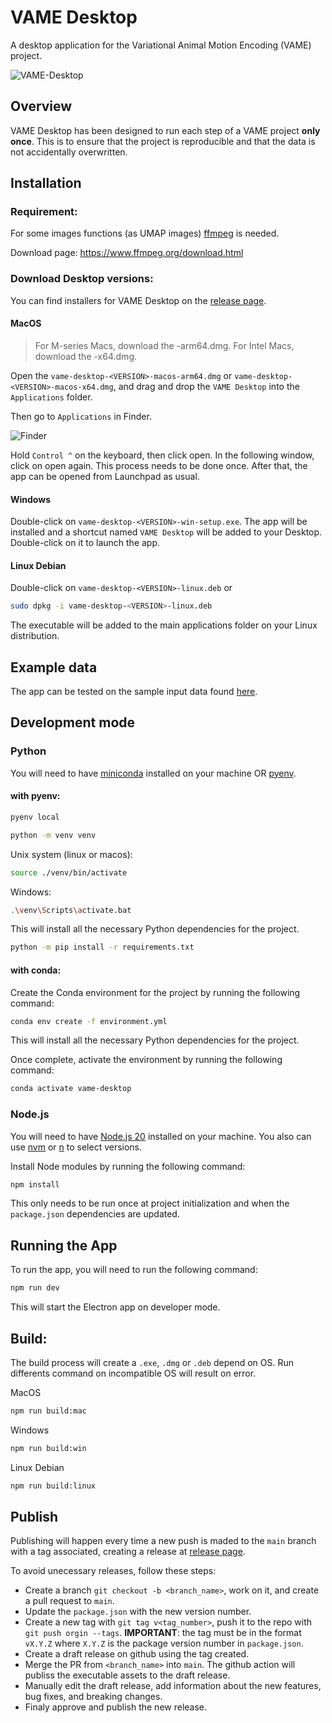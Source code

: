 # VAME Desktop
A desktop application for the Variational Animal Motion Encoding (VAME) project.

![VAME-Desktop](https://github.com/user-attachments/assets/1b834650-14f5-4dff-8ba0-b29f18178337)


## Overview
VAME Desktop has been designed to run each step of a VAME project **only once**. This is to ensure that the project is reproducible and that the data is not accidentally overwritten.

## Installation

### Requirement:

For some images functions (as UMAP images) [ffmpeg](https://www.ffmpeg.org/) is needed.

Download page: https://www.ffmpeg.org/download.html

### Download Desktop versions:

You can find installers for VAME Desktop on the [release page](https://github.com/catalystneuro/vame-desktop/releases).

#### MacOS
> For M-series Macs, download the -arm64.dmg. For Intel Macs, download the -x64.dmg.

Open the `vame-desktop-<VERSION>-macos-arm64.dmg` or `vame-desktop-<VERSION>-macos-x64.dmg`, and drag and drop the `VAME Desktop` into the `Applications` folder.

Then go to `Applications` in Finder.

![Finder](https://github.com/user-attachments/assets/87c1de95-0a61-455d-8582-71ed2958c649)

Hold `Control ^` on the keyboard, then click open. In the following window, click on open again. This process needs to be done once. After that, the app can be opened from Launchpad as usual.

#### Windows

Double-click on `vame-desktop-<VERSION>-win-setup.exe`. The app will be installed and a shortcut named `VAME Desktop` will be added to your Desktop. Double-click on it to launch the app.

#### Linux Debian

Double-click on `vame-desktop-<VERSION>-linux.deb` or

```sh
sudo dpkg -i vame-desktop-<VERSION>-linux.deb
```

The executable will be added to the main applications folder on your Linux distribution.

## Example data

The app can be tested on the sample input data found [here](https://ethoml.github.io/VAME/docs/getting_started/running/#1-download-the-necessary-resources).

## Development mode

### Python
You will need to have [miniconda](https://docs.conda.io/en/latest/miniconda.html) installed on your machine OR [pyenv](https://github.com/pyenv/pyenv).

#### with pyenv:

```bash
pyenv local
```

```bash
python -m venv venv
```

Unix system (linux or macos):
```bash
source ./venv/bin/activate
```

Windows:
```sh
.\venv\Scripts\activate.bat
```

This will install all the necessary Python dependencies for the project.

```bash
python -m pip install -r requirements.txt
```

#### with conda:
Create the Conda environment for the project by running the following command:

```bash
conda env create -f environment.yml
```
This will install all the necessary Python dependencies for the project.

Once complete, activate the environment by running the following command:
```bash
conda activate vame-desktop
```

### Node.js
You will need to have [Node.js 20](https://nodejs.org/en/) installed on your machine.
You also can use [nvm](https://github.com/nvm-sh/nvm) or [n](https://github.com/tj/n) to select versions.

Install Node modules by running the following command:
```bash
npm install
```

This only needs to be run once at project initialization and when the `package.json` dependencies are updated.

## Running the App
To run the app, you will need to run the following command:
```bash
npm run dev
```

This will start the Electron app on developer mode.

## Build:

The build process will create a `.exe`, `.dmg` or `.deb` depend on OS. Run differents command on incompatible OS will result on error.

MacOS
```bash
npm run build:mac
```

Windows
```bash
npm run build:win
```

Linux Debian
```bash
npm run build:linux
```

## Publish

Publishing will happen every time a new push is maded to the `main` branch with a tag associated, creating a release at [release page](https://github.com/catalystneuro/vame-desktop/releases).

To avoid unecessary releases, follow these steps:
- Create a branch `git checkout -b <branch_name>`, work on it, and create a pull request to `main`.
- Update the `package.json` with the new version number.
- Create a new tag with `git tag v<tag_number>`, push it to the repo with `git push orgin --tags`. **IMPORTANT**: the tag must be in the format `vX.Y.Z` where `X.Y.Z` is the package version number in `package.json`.
- Create a draft release on github using the tag created.
- Merge the PR from `<branch_name>` into `main`. The github action will publiss the executable assets to the draft release.
- Manually edit the draft release, add information about the new features, bug fixes, and breaking changes.
- Finaly approve and publish the new release.

